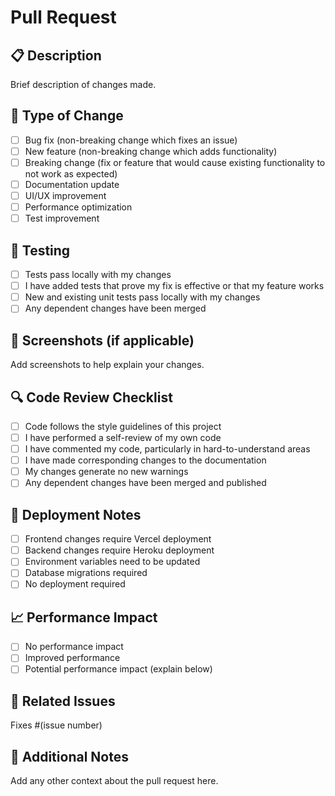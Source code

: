 # Pull Request

## 📋 Description
Brief description of changes made.

## 🚀 Type of Change
- [ ] Bug fix (non-breaking change which fixes an issue)
- [ ] New feature (non-breaking change which adds functionality)
- [ ] Breaking change (fix or feature that would cause existing functionality to not work as expected)
- [ ] Documentation update
- [ ] UI/UX improvement
- [ ] Performance optimization
- [ ] Test improvement

## 🧪 Testing
- [ ] Tests pass locally with my changes
- [ ] I have added tests that prove my fix is effective or that my feature works
- [ ] New and existing unit tests pass locally with my changes
- [ ] Any dependent changes have been merged

## 📱 Screenshots (if applicable)
Add screenshots to help explain your changes.

## 🔍 Code Review Checklist
- [ ] Code follows the style guidelines of this project
- [ ] I have performed a self-review of my own code
- [ ] I have commented my code, particularly in hard-to-understand areas
- [ ] I have made corresponding changes to the documentation
- [ ] My changes generate no new warnings
- [ ] Any dependent changes have been merged and published

## 🚀 Deployment Notes
- [ ] Frontend changes require Vercel deployment
- [ ] Backend changes require Heroku deployment
- [ ] Environment variables need to be updated
- [ ] Database migrations required
- [ ] No deployment required

## 📈 Performance Impact
- [ ] No performance impact
- [ ] Improved performance
- [ ] Potential performance impact (explain below)

## 🔗 Related Issues
Fixes #(issue number)

## 📝 Additional Notes
Add any other context about the pull request here.